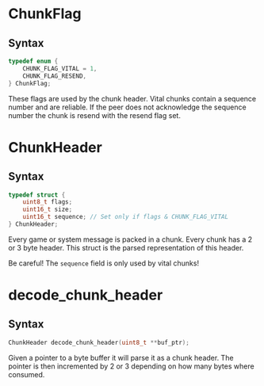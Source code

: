 # ChunkFlag

## Syntax

```C
typedef enum {
	CHUNK_FLAG_VITAL = 1,
	CHUNK_FLAG_RESEND,
} ChunkFlag;
```

These flags are used by the chunk header.
Vital chunks contain a sequence number
and are reliable.
If the peer does not acknowledge the sequence number
the chunk is resend with the resend flag set.

# ChunkHeader

## Syntax

```C
typedef struct {
	uint8_t flags;
	uint16_t size;
	uint16_t sequence; // Set only if flags & CHUNK_FLAG_VITAL
} ChunkHeader;
```

Every game or system message is packed in a chunk.
Every chunk has a 2 or 3 byte header.
This struct is the parsed representation of this header.

Be careful! The `sequence` field is only used by vital chunks!

# decode_chunk_header

## Syntax

```C
ChunkHeader decode_chunk_header(uint8_t **buf_ptr);
```

Given a pointer to a byte buffer it will parse it as a chunk header.
The pointer is then incremented by 2 or 3 depending on how many bytes
where consumed.

